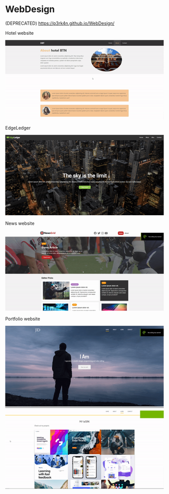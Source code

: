 # WebDesign

(DEPRECATED)
https://p3rk4n.github.io/WebDesign/


Hotel website

![GIF](Preview/hotel.gif "Hotel")

EdgeLedger

![GIF](Preview/skylimit.gif "Sky is the limit")

News website

![GIF](Preview/news.gif "News")

Portfolio website

![GIF](Preview/portfolio.gif "Portfolio1")
![GIF](Preview/portfolio2.gif "Portfolio2")
